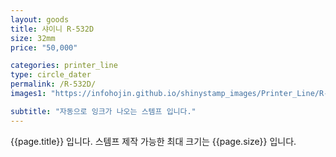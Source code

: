 ```yaml
---
layout: goods
title: 샤이니 R-532D
size: 32mm
price: "50,000"

categories: printer_line
type: circle_dater
permalink: /R-532D/
images1: "https://infohojin.github.io/shinystamp_images/Printer_Line/R-532D/R-532D_1.jpg"

subtitle: "자동으로 잉크가 나오는 스템프 입니다."
---
```


{{page.title}} 입니다. 스템프 제작 가능한 최대 크기는 {{page.size}} 입니다.